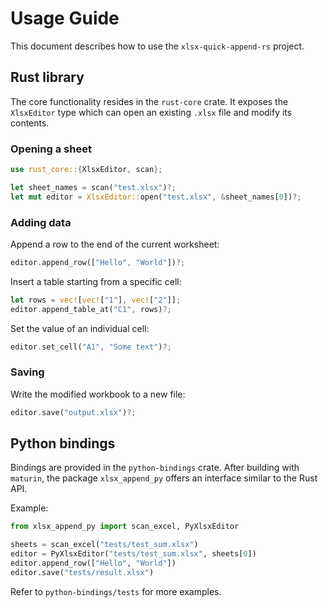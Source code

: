 # Usage Guide

This document describes how to use the `xlsx-quick-append-rs` project.

## Rust library

The core functionality resides in the `rust-core` crate. It exposes the
`XlsxEditor` type which can open an existing `.xlsx` file and modify its
contents.

### Opening a sheet
```rust
use rust_core::{XlsxEditor, scan};

let sheet_names = scan("test.xlsx")?;
let mut editor = XlsxEditor::open("test.xlsx", &sheet_names[0])?;
```

### Adding data
Append a row to the end of the current worksheet:
```rust
editor.append_row(["Hello", "World"])?;
```

Insert a table starting from a specific cell:
```rust
let rows = vec![vec!["1"], vec!["2"]];
editor.append_table_at("C1", rows)?;
```

Set the value of an individual cell:
```rust
editor.set_cell("A1", "Some text")?;
```

### Saving
Write the modified workbook to a new file:
```rust
editor.save("output.xlsx")?;
```

## Python bindings

Bindings are provided in the `python-bindings` crate. After building with
`maturin`, the package `xlsx_append_py` offers an interface similar to the
Rust API.

Example:
```python
from xlsx_append_py import scan_excel, PyXlsxEditor

sheets = scan_excel("tests/test_sum.xlsx")
editor = PyXlsxEditor("tests/test_sum.xlsx", sheets[0])
editor.append_row(["Hello", "World"])
editor.save("tests/result.xlsx")
```

Refer to `python-bindings/tests` for more examples.
